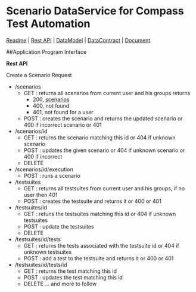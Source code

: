 # Scenario DataService for Compass Test Automation
[Readme](README.md) | [Rest API](RESTAPI.md) | [DataModel](DATAMODEL.md) | [DataContract](DATACONTRACT.md) | [Document](DOCUMENTATION.md)  

##Application Program Interface

**Rest API**

Create a Scenario
Request 

- /scenarios
	- GET : returns all scenarios from current user and his groups
	    returns
	     - 200, [scenarios](DATAMODEL.md#Scenario) 
	     - 400, not found 
	     - 401, not found for a user
	- POST : creates the scenario and returns the updated scenario or 400 if incorrect scenario or 401
- /scenarios/id
	- GET : returns the scenario matching this id or 404 if unknown scenario
	- POST : updates the given scenario or 404 if unknown scenario or 400 if incorrect
	- DELETE
- /scenarios/id/execution
	- POST : runs a scenario
- /testsuites
	- GET : returns all testsuites from current user and his groups, if no user then 401
	- POST : creates the testsuite and returns it or 400 or 401
- /testsuites/id
	- GET : retuns the testsuites matching this id or 404 if unknown testsuites
	- POST : update the testsuites
	- DELETE
- /testsuites/id/tests
	- GET : returns the tests associated with the testsuite id or 404 if unknown testsuites
	- POST : add a test to the testsuite and returns it or 400 or 401
- /testsuites/id/tests/id
	- GET : returns the test matching this id
	- POST : updates the test matching this id
	- DELETE
... and more to follow



